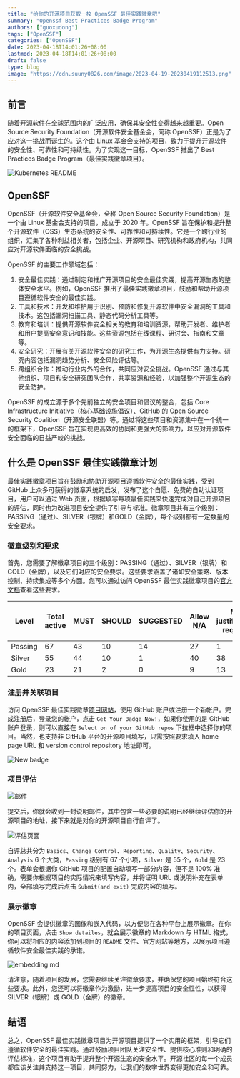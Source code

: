 ```yaml
---
title: "给你的开源项目获取一枚 OpenSSF 最佳实践徽章吧"
summary: "Openssf Best Practices Badge Program"
authors: ["guoxudong"]
tags: ["OpenSSF"]
categories: ["OpenSSF"]
date: 2023-04-18T14:01:26+08:00
lastmod: 2023-04-18T14:01:26+08:00
draft: false
type: blog
image: "https://cdn.suuny0826.com/image/2023-04-19-20230419112513.png"
---
```

## 前言

随着开源软件在全球范围内的广泛应用，确保其安全性变得越来越重要。Open Source Security Foundation（开源软件安全基金会，简称 OpenSSF）正是为了应对这一挑战而诞生的。这个由 Linux 基金会支持的项目，致力于提升开源软件的安全性、可靠性和可持续性。为了实现这一目标，OpenSSF 推出了 Best Practices Badge Program（最佳实践徽章项目）。

![Kubernetes README](https://cdn.suuny0826.com/image/2023-04-19-20230419101516.png)

## OpenSSF

OpenSSF（开源软件安全基金会，全称 Open Source Security Foundation）是一个由 Linux 基金会支持的项目，成立于 2020 年。OpenSSF 旨在保护和提升整个开源软件（OSS）生态系统的安全性、可靠性和可持续性。它是一个跨行业的组织，汇集了各种利益相关者，包括企业、开源项目、研究机构和政府机构，共同应对开源软件面临的安全挑战。

OpenSSF 的主要工作领域包括：

1. 安全最佳实践：通过制定和推广开源项目的安全最佳实践，提高开源生态的整体安全水平。例如，OpenSSF 推出了最佳实践徽章项目，鼓励和帮助开源项目遵循软件安全的最佳实践。
2. 工具和技术：开发和维护用于识别、预防和修复开源软件中安全漏洞的工具和技术。这包括漏洞扫描工具、静态代码分析工具等。
3. 教育和培训：提供开源软件安全相关的教育和培训资源，帮助开发者、维护者和用户提高安全意识和技能。这些资源包括在线课程、研讨会、指南和文章等。
4. 安全研究：开展有关开源软件安全的研究工作，为开源生态提供有力支持。研究内容包括漏洞趋势分析、安全风险评估等。
5. 跨组织合作：推动行业内外的合作，共同应对安全挑战。OpenSSF 通过与其他组织、项目和安全研究团队合作，共享资源和经验，以加强整个开源生态的安全防护。

OpenSSF 的成立源于多个先前独立的安全项目和倡议的整合，包括 Core Infrastructure Initiative（核心基础设施倡议）、GitHub 的 Open Source Security Coalition（开源安全联盟）等。通过将这些项目和资源集中在一个统一的框架下，OpenSSF 旨在实现更高效的协同和更强大的影响力，以应对开源软件安全面临的日益严峻的挑战。

## 什么是 OpenSSF 最佳实践徽章计划

最佳实践徽章项目旨在鼓励和协助开源项目遵循软件安全的最佳实践，受到 GitHub 上众多可获得的徽章系统的启发，发布了这个自愿、免费的自助认证项目，用户可以通过 Web 页面，根据填写每项最佳实践来快速完成对自己开源项目的评估，同时也为改进项目安全提供了引导与标准。徽章项目共有三个级别：PASSING（通过）、SILVER（银牌）和GOLD（金牌），每个级别都有一定数量的安全要求。

### 徽章级别和要求

首先，您需要了解徽章项目的三个级别：PASSING（通过）、SILVER（银牌）和GOLD（金牌），以及它们对应的安全要求。这些要求涵盖了诸如安全策略、版本控制、持续集成等多个方面。您可以通过访问 OpenSSF 最佳实践徽章项目的[官方文档](https://bestpractices.coreinfrastructure.org/en/criteria_stats)查看这些要求。

| Level   | Total active | MUST | SHOULD | SUGGESTED | Allow N/A | Met justification required | Require URL | Met justification or URL required | Includes details | New at this level | Future |
|---------|--------------|------|--------|-----------|-----------|----------------------------|-------------|-----------------------------------|------------------|-------------------|--------|
| Passing | 67           | 43   | 10     | 14        | 27        | 1                          | 8           | 9                                 | 52               | 67                | 0      |
| Silver  | 55           | 44   | 10     | 1         | 40        | 38                         | 17          | 54                                | 39               | 48                | 0      |
| Gold    | 23           | 21   | 2      | 0         | 9         | 13                         | 9           | 22                                | 16               | 14                | 0      |

### 注册并关联项目

访问 OpenSSF 最佳实践徽章[项目网站](https://bestpractices.coreinfrastructure.org/)，使用 GitHub 账户或注册一个新帐户。完成注册后，登录您的帐户，点击 `Get Your Badge Now!`，如果你使用的是 GitHub 账户登录，则可以直接在 `Select on of your GitHub repos` 下拉框中选择你的项目。当然，也支持非 GitHub 平台的开源项目填写，只需按照要求填入 home page URL 和 version control repository 地址即可。

![New badge](https://cdn.suuny0826.com/image/2023-04-19-20230419103555.png)

### 项目评估

![邮件](https://cdn.suuny0826.com/image/2023-04-18-20230418142755.png)

提交后，你就会收到一封说明邮件，其中包含一些必要的说明已经继续评估你的开源项目的地址，接下来就是对你的开源项目自行自评了。

![评估页面](https://cdn.suuny0826.com/image/2023-04-19-20230419110106.png)

自评总共分为 `Basics`、`Change Control`、`Reporting`、`Quality`、`Security`、`Analysis` 6 个大类，`Passing` 级别有 67 个小项，`Silver` 是 55 个，`Gold` 是 23 个。表单会根据你 GitHub 项目的配置自动填写一部分内容，但不是 100% 准确，需要你根据项目的实际情况来填写内容，并将证明 URL 或说明补充在表单内，全部填写完成后点击 `Submit(and exit)` 完成内容的填写。

### 展示徽章

OpenSSF 会提供徽章的图像和嵌入代码，以方便您在各种平台上展示徽章。在你的项目页面，点击 `Show detailes`，就会展示徽章的 Markdown 与 HTML 格式，你可以将相应的内容添加到项目的 `README` 文件、官方网站等地方，以展示项目遵循软件安全最佳实践的承诺。

![embedding md](https://cdn.suuny0826.com/image/2023-04-19-20230419105508.png)

请注意，随着项目的发展，您需要继续关注徽章要求，并确保您的项目始终符合这些要求。此外，您还可以将徽章作为激励，进一步提高项目的安全性性，以获得 SILVER（银牌）或 GOLD（金牌）的徽章。

## 结语

总之，OpenSSF 最佳实践徽章项目为开源项目提供了一个实用的框架，引导它们遵循软件安全的最佳实践。通过鼓励项目团队关注安全性、提供核心准则和明确的评估标准，这个项目有助于提升整个开源生态的安全水平。开源社区的每一个成员都应该关注并支持这一项目，共同努力，让我们的数字世界变得更加安全和可靠。
